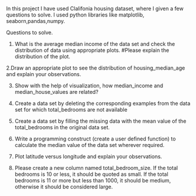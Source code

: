 In this project I have used Clalifonia housing dataset, where I given a few questions to solve. I used python libraries like matplotlib, seaborn,pandas,numpy.

Questions to solve.

1. What is the average median income of the data set and check the distribution of data using appropriate plots.
#Please explain the distribution of the plot.

2.Draw an appropriate plot to see the distribution of housing_median_age and explain your observations.

3. Show with the help of visualization, how median_income and median_house_values are related?

4. Create a data set by deleting the corresponding examples from the data set for which total_bedrooms are not available

5. Create a data set by filling the missing data with the mean value of the total_bedrooms in the original data set.

6.  Write a programming construct (create a user defined function) to calculate the median value of the data set wherever required.

7.  Plot latitude versus longitude and explain your observations.

8.   Please create a new column named total_bedroom_size. If the total bedrooms is 10 or less,
it should be quoted as small. If the total bedrooms is 11 or more but less than 1000,
it should be medium, otherwise it should be considered large.
